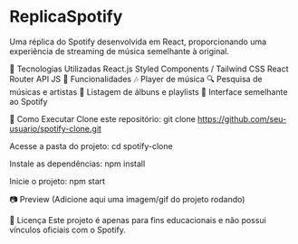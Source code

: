 # ReplicaSpotify

Uma réplica do Spotify desenvolvida em React, proporcionando uma experiência de streaming de música semelhante à original.

📌 Tecnologias Utilizadas
React.js
Styled Components / Tailwind CSS
React Router
API JS
🚀 Funcionalidades
🎶 Player de música
🔍 Pesquisa de músicas e artistas
📜 Listagem de álbuns e playlists
🎨 Interface semelhante ao Spotify

📂 Como Executar
Clone este repositório:
git clone https://github.com/seu-usuario/spotify-clone.git

Acesse a pasta do projeto:
cd spotify-clone

Instale as dependências:
npm install

Inicie o projeto:
npm start

📷 Preview
(Adicione aqui uma imagem/gif do projeto rodando)

📜 Licença
Este projeto é apenas para fins educacionais e não possui vínculos oficiais com o Spotify.
